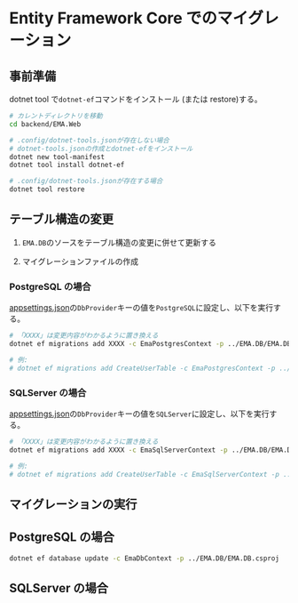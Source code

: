 # Entity Framework Core でのマイグレーション

## 事前準備

dotnet tool で`dotnet-ef`コマンドをインストール (または restore)する。

```bash
# カレントディレクトリを移動
cd backend/EMA.Web

# .config/dotnet-tools.jsonが存在しない場合
# dotnet-tools.jsonの作成とdotnet-efをインストール
dotnet new tool-manifest
dotnet tool install dotnet-ef

# .config/dotnet-tools.jsonが存在する場合
dotnet tool restore
```

## テーブル構造の変更

1. `EMA.DB`のソースをテーブル構造の変更に併せて更新する

2. マイグレーションファイルの作成

### PostgreSQL の場合

[appsettings.json](./appsettings.json)の`DbProvider`キーの値を`PostgreSQL`に設定し、以下を実行する。

```bash
# 「XXXX」は変更内容がわかるように置き換える
dotnet ef migrations add XXXX -c EmaPostgresContext -p ../EMA.DB/EMA.DB.csproj -o Migrations/PostgreSQL

# 例:
# dotnet ef migrations add CreateUserTable -c EmaPostgresContext -p ../EMA.DB/EMA.DB.csproj -o Migrations/PostgreSQL
```

### SQLServer の場合

[appsettings.json](./appsettings.json)の`DbProvider`キーの値を`SQLServer`に設定し、以下を実行する。

```bash
# 「XXXX」は変更内容がわかるように置き換える
dotnet ef migrations add XXXX -c EmaSqlServerContext -p ../EMA.DB/EMA.DB.csproj -o Migrations/SQLServer

# 例:
# dotnet ef migrations add CreateUserTable -c EmaSqlServerContext -p ../EMA.DB/EMA.DB.csproj -o Migrations/SQLServer
```

## マイグレーションの実行

## PostgreSQL の場合

```bash
dotnet ef database update -c EmaDbContext -p ../EMA.DB/EMA.DB.csproj
```

## SQLServer の場合

```bash

```
